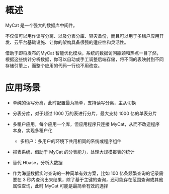 # 概述

MyCat 是一个强大的数据库中间件。

不仅仅可以用作读写分离、以及分表分库、容灾备份，而且可以用于多租户应用开发、云平台基础设施、让你的架构具备很强的适应性和灵活性。

借助于即将发布的MyCat 智能优化模块，系统的数据访问瓶颈和热点一目了然，根据这些统计分析数据，你可以自动或手工调整后端存储，将不同的表映射到不同存储引擎上，而整个应用的代码一行也不用改变。

# 应用场景

- 单纯的读写分离，此时配置最为简单，支持读写分离，主从切换
- 分表分库，对于超过 1000 万的表进行分片，最大支持 1000 亿的单表分片
- 多租户应用，每个应用一个库，但应用程序只连接 MyCat，从而不改造程序本身，实现多租户化
  - 多租户：多用户的环境下共用相同的系统或程序组件

- 报表系统，借助于 MyCat 的分表能力，处理大规模报表的统计
- 替代 Hbase，分析大数据
- 作为海量数据实时查询的一种简单有效方案，比如 100 亿条频繁查询的记录需要在 3 秒内查询出来结果，除了基于主键的查询，还可能存在范围查询或其他属性查询，此时 MyCat 可能是最简单有效的选择